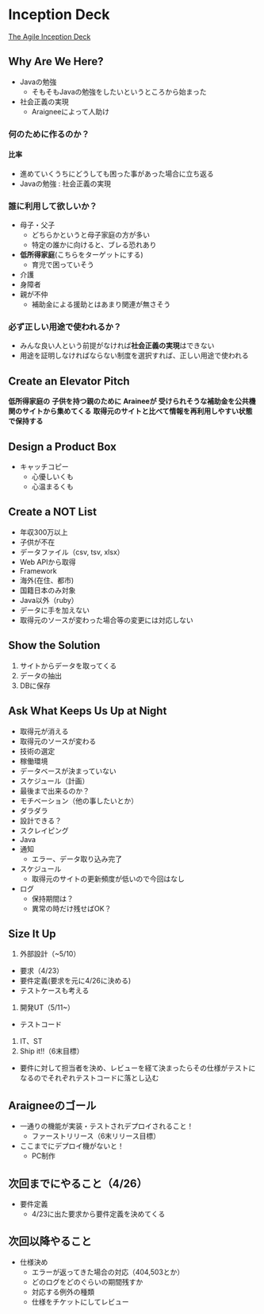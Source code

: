 # Inception Deck

[The Agile Inception Deck](https://agilewarrior.wordpress.com/2010/11/06/the-agile-inception-deck/)

## Why Are We Here?
- Javaの勉強
  - そもそもJavaの勉強をしたいというところから始まった
- 社会正義の実現
    - Araigneeによって人助け

### 何のために作るのか？
#### 比率
- 進めていくうちにどうしても困った事があった場合に立ち返る
- Javaの勉強 : 社会正義の実現

### 誰に利用して欲しいか？
- 母子・父子
  - どちらかというと母子家庭の方が多い
  - 特定の誰かに向けると、ブレる恐れあり
- **低所得家庭**(こちらをターゲットにする)
  - 育児で困っていそう
- 介護
- 身障者
- 親が不仲
  - 補助金による援助とはあまり関連が無さそう

### 必ず正しい用途で使われるか？
- みんな良い人という前提がなければ**社会正義の実現**はできない
- 用途を証明しなければならない制度を選択すれば、正しい用途で使われる

## Create an Elevator Pitch
**低所得家庭の**
**子供を持つ親のために**
**Araineeが**
**受けられそうな補助金を公共機関のサイトから集めてくる**
**取得元のサイトと比べて情報を再利用しやすい状態で保持する**

## Design a Product Box
- キャッチコピー
  - 心優しいくも
  - 心温まるくも

## Create a NOT List
- 年収300万以上
- 子供が不在
- データファイル（csv, tsv, xlsx）
- Web APIから取得
- Framework
- 海外(在住、都市)
- 国籍日本のみ対象
- Java以外（ruby）
- データに手を加えない
- 取得元のソースが変わった場合等の変更には対応しない

## Show the Solution
1. サイトからデータを取ってくる
1. データの抽出
1. DBに保存

## Ask What Keeps Us Up at Night
- 取得元が消える
- 取得元のソースが変わる
- 技術の選定
- 稼働環境
- データベースが決まっていない
- スケジュール（計画）
- 最後まで出来るのか？
- モチベーション（他の事したいとか）
- ダラダラ
- 設計できる？
- スクレイピング
- Java
- 通知
  - エラー、データ取り込み完了
- スケジュール
  - 取得元のサイトの更新頻度が低いので今回はなし
- ログ
  - 保持期間は？
  - 異常の時だけ残せばOK？

## Size It Up
1. 外部設計（~5/10）
  - 要求（4/23）
  - 要件定義(要求を元に4/26に決める)
  - テストケースも考える
1. 開発UT（5/11~）
  - テストコード
1. IT、ST
1. Ship it!!（6末目標）

- 要件に対して担当者を決め、レビューを経て決まったらその仕様がテストになるのでそれぞれテストコードに落とし込む

## Araigneeのゴール
- 一通りの機能が実装・テストされデプロイされること！
  - ファーストリリース（6末リリース目標）
- ここまでにデプロイ機がないと！
  - PC制作

## 次回までにやること（4/26）
- 要件定義
  - 4/23に出た要求から要件定義を決めてくる

## 次回以降やること
- 仕様決め
  - エラーが返ってきた場合の対応（404,503とか）
  - どのログをどのぐらいの期間残すか
  - 対応する例外の種類
  - 仕様をチケットにしてレビュー

